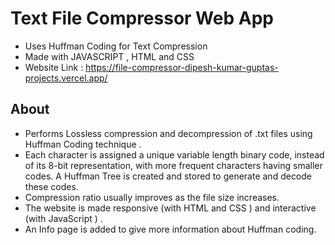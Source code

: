 # Text File Compressor Web App

- Uses Huffman Coding for Text Compression
- Made with JAVASCRIPT , HTML and CSS
- Website Link : https://file-compressor-dipesh-kumar-guptas-projects.vercel.app/

## About

- Performs Lossless compression and decompression of .txt files using Huffman Coding technique .
- Each character is assigned a unique variable length binary code, instead of its 8-bit representation, with more frequent characters having smaller codes. A Huffman Tree is created and stored to generate and decode these codes.
- Compression ratio usually improves as the file size increases.
- The website is made responsive (with HTML and CSS ) and interactive (with JavaScript ) .
- An Info page is added to give more information about Huffman coding.
